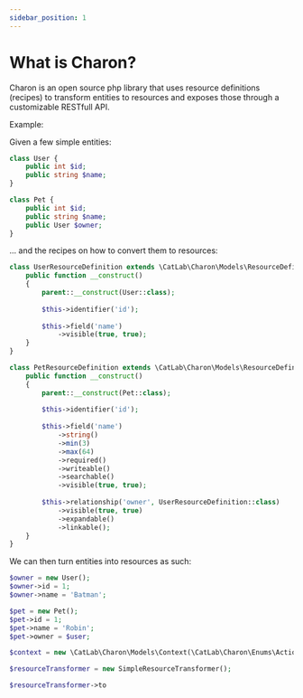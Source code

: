 ```yaml
---
sidebar_position: 1
---
```


# What is Charon?

Charon is an open source php library that uses resource definitions (recipes) to transform entities to resources and 
exposes those through a customizable RESTfull API.

Example:

Given a few simple entities:

```php
class User {
    public int $id;
    public string $name;
}

class Pet {
    public int $id;
    public string $name;
    public User $owner;
}
```

... and the recipes on how to convert them to resources:

```php
class UserResourceDefinition extends \CatLab\Charon\Models\ResourceDefinition {
    public function __construct()
    {
        parent::__construct(User::class);
        
        $this->identifier('id');
        
        $this->field('name')
            ->visible(true, true);
    }
} 

class PetResourceDefinition extends \CatLab\Charon\Models\ResourceDefinition {
    public function __construct()
    {
        parent::__construct(Pet::class);
        
        $this->identifier('id');
        
        $this->field('name')
            ->string()
            ->min(3)
            ->max(64)
            ->required()
            ->writeable()
            ->searchable()
            ->visible(true, true);
            
        $this->relationship('owner', UserResourceDefinition::class)
            ->visible(true, true)
            ->expandable()
            ->linkable();
    }
}
```

We can then turn entities into resources as such:

```php
$owner = new User();
$owner->id = 1;
$owner->name = 'Batman';

$pet = new Pet();
$pet->id = 1;
$pet->name = 'Robin';
$pet->owner = $user;

$context = new \CatLab\Charon\Models\Context(\CatLab\Charon\Enums\Action::VIEW);

$resourceTransformer = new SimpleResourceTransformer();

$resourceTransformer->to

```
